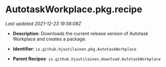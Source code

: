 # AutotaskWorkplace.pkg.recipe

_Last updated 2021-12-23 19:58:08Z_

- **Description**: Downloads the current release version of Autotask Workplace and creates a package.

- **Identifier**: `io.github.hjuutilainen.pkg.AutotaskWorkplace`

- **Parent Recipes**: `io.github.hjuutilainen.download.AutotaskWorkplace`